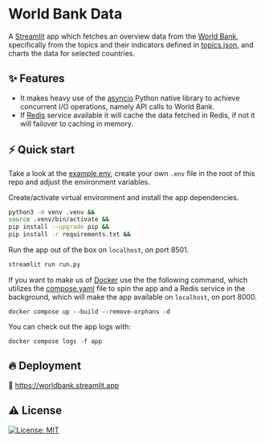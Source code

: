 # World Bank Data


A [Streamlit](https://github.com/streamlit/streamlit) app which fetches an overview data from the [World Bank](https://data.worldbank.org/), specifically from the topics and their indicators defined in [topics.json](app/topics.json), and charts the data for selected countries.


## ✨ Features

* It makes heavy use of the [asyncio](https://docs.python.org/3/library/asyncio.html) Python native library to achieve concurrent I/O operations, namely API calls to World Bank.
* If [Redis](https://redis.io/) service available it will cache the data fetched in Redis, if not it will failover to caching in memory.


## ⚡️ Quick start

Take a look at the [example.env](example.env), create your own `.env` file in the root of this repo and adjust the environment variables.

Create/activate virtual environment and install the app dependencies.

``` bash
python3 -m venv .venv &&
source .venv/bin/activate &&
pip install --upgrade pip &&
pip install -r requirements.txt &&
```

Run the app out of the box on `localhost`, on port 8501.
``` bash
streamlit run run.py
```

If you want to make us of [Docker](https://www.docker.com/) use the the following command, which utilizes the [compose.yaml](compose.yaml) file to spin the app and a Redis service in the background, which will make the app available on `localhost`, on port 8000.

```
docker compose up --build --remove-orphans -d
```

You can check out the app logs with:
```
docker compose logs -f app
```

## 🔥 Deployment

:anger: https://worldbank.streamlit.app

## ⚠️ License

[![License: MIT](https://img.shields.io/github/license/vlatan/world-bank-data?label=License)](/LICENSE "License: MIT")